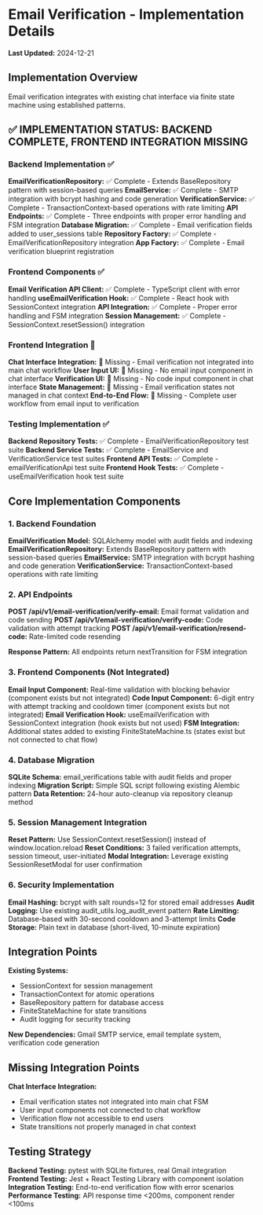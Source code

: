 # Email Verification - Implementation Details

**Last Updated:** 2024-12-21
## Implementation Overview
Email verification integrates with existing chat interface via finite state machine using established patterns.

## ✅ IMPLEMENTATION STATUS: BACKEND COMPLETE, FRONTEND INTEGRATION MISSING

### Backend Implementation ✅
**EmailVerificationRepository:** ✅ Complete - Extends BaseRepository pattern with session-based queries
**EmailService:** ✅ Complete - SMTP integration with bcrypt hashing and code generation
**VerificationService:** ✅ Complete - TransactionContext-based operations with rate limiting
**API Endpoints:** ✅ Complete - Three endpoints with proper error handling and FSM integration
**Database Migration:** ✅ Complete - Email verification fields added to user_sessions table
**Repository Factory:** ✅ Complete - EmailVerificationRepository integration
**App Factory:** ✅ Complete - Email verification blueprint registration

### Frontend Components ✅
**Email Verification API Client:** ✅ Complete - TypeScript client with error handling
**useEmailVerification Hook:** ✅ Complete - React hook with SessionContext integration
**API Integration:** ✅ Complete - Proper error handling and FSM integration
**Session Management:** ✅ Complete - SessionContext.resetSession() integration

### Frontend Integration 🔴
**Chat Interface Integration:** 🔴 Missing - Email verification not integrated into main chat workflow
**User Input UI:** 🔴 Missing - No email input component in chat interface
**Verification UI:** 🔴 Missing - No code input component in chat interface
**State Management:** 🔴 Missing - Email verification states not managed in chat context
**End-to-End Flow:** 🔴 Missing - Complete user workflow from email input to verification

### Testing Implementation ✅
**Backend Repository Tests:** ✅ Complete - EmailVerificationRepository test suite
**Backend Service Tests:** ✅ Complete - EmailService and VerificationService test suites
**Frontend API Tests:** ✅ Complete - emailVerificationApi test suite
**Frontend Hook Tests:** ✅ Complete - useEmailVerification hook test suite

## Core Implementation Components

### 1. Backend Foundation
**EmailVerification Model:** SQLAlchemy model with audit fields and indexing
**EmailVerificationRepository:** Extends BaseRepository pattern with session-based queries
**EmailService:** SMTP integration with bcrypt hashing and code generation
**VerificationService:** TransactionContext-based operations with rate limiting

### 2. API Endpoints
**POST /api/v1/email-verification/verify-email:** Email format validation and code sending
**POST /api/v1/email-verification/verify-code:** Code validation with attempt tracking
**POST /api/v1/email-verification/resend-code:** Rate-limited code resending

**Response Pattern:** All endpoints return nextTransition for FSM integration

### 3. Frontend Components (Not Integrated)
**Email Input Component:** Real-time validation with blocking behavior (component exists but not integrated)
**Code Input Component:** 6-digit entry with attempt tracking and cooldown timer (component exists but not integrated)
**Email Verification Hook:** useEmailVerification with SessionContext integration (hook exists but not used)
**FSM Integration:** Additional states added to existing FiniteStateMachine.ts (states exist but not connected to chat flow)

### 4. Database Migration
**SQLite Schema:** email_verifications table with audit fields and proper indexing
**Migration Script:** Simple SQL script following existing Alembic pattern
**Data Retention:** 24-hour auto-cleanup via repository cleanup method

### 5. Session Management Integration
**Reset Pattern:** Use SessionContext.resetSession() instead of window.location.reload
**Reset Conditions:** 3 failed verification attempts, session timeout, user-initiated
**Modal Integration:** Leverage existing SessionResetModal for user confirmation

### 6. Security Implementation
**Email Hashing:** bcrypt with salt rounds=12 for stored email addresses
**Audit Logging:** Use existing audit_utils.log_audit_event pattern
**Rate Limiting:** Database-based with 30-second cooldown and 3-attempt limits
**Code Storage:** Plain text in database (short-lived, 10-minute expiration)

## Integration Points

**Existing Systems:**
- SessionContext for session management
- TransactionContext for atomic operations
- BaseRepository pattern for database access
- FiniteStateMachine for state transitions
- Audit logging for security tracking

**New Dependencies:** Gmail SMTP service, email template system, verification code generation

## Missing Integration Points

**Chat Interface Integration:**
- Email verification states not integrated into main chat FSM
- User input components not connected to chat workflow
- Verification flow not accessible to end users
- State transitions not properly managed in chat context

## Testing Strategy

**Backend Testing:** pytest with SQLite fixtures, real Gmail integration
**Frontend Testing:** Jest + React Testing Library with component isolation
**Integration Testing:** End-to-end verification flow with error scenarios
**Performance Testing:** API response time <200ms, component render <100ms 